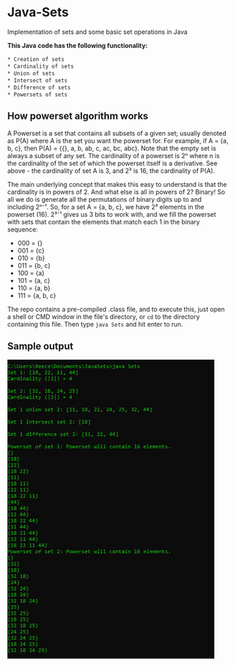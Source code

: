 # Java-Sets
Implementation of sets and some basic set operations in Java

**This Java code has the following functionality:**

    * Creation of sets
    * Cardinality of sets
    * Union of sets
    * Intersect of sets
    * Difference of sets
    * Powersets of sets



## How powerset algorithm works ##
A Powerset is a set that contains all subsets of a given set; usually denoted as P(A) where A is the set you want the powerset for.
For example, if A = {a, b, c}, then P(A) = {{}, a, b, ab, c, ac, bc, abc}. Note that the empty set is always a subset of any set.
The cardinality of a powerset is 2ⁿ where n is the cardinality of the set of which the powerset itself is a derivative. See above - the cardinality of set A is 3, and 2³ is 16, the cardinality of P(A). 

The main underlying concept that makes this easy to understand is that the cardinality is in powers of 2. And what else is all in powers of 2? Binary! So all we do is generate all the permutations of binary digits up to and including 2ⁿ⁻¹. So, for a set A = {a, b, c}, we have 2³ elements in the powerset (16). 2³⁻¹ gives us 3 bits to work with, and we fill the powerset with sets that contain the elements that match each 1 in the binary sequence: 
* 000 = {}
* 001 = {c}
* 010 = {b}
* 011 = {b, c}
* 100 = {a}
* 101 = {a, c}
* 110 = {a, b}
* 111 = {a, b, c}

The repo contains a pre-compiled .class file, and to execute this, just open a shell or CMD window in the file's directory, or `cd` to the directory containing this file. 
Then type `java Sets` and hit enter to run.

## Sample output ##
![alt text](https://raw.githubusercontent.com/Reeceeboii/Java-Sets/master/img/output.PNG)

